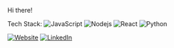 Hi there! 


Tech Stack:
![JavaScript](https://img.shields.io/badge/-JavaScript-%23F7DF1C?style=flat-square&logo=javascript&logoColor=000000&color=d1b01f)
![Nodejs](https://img.shields.io/badge/-Nodejs-black?style=flat-square&logo=Node.js&logoColor=00d632)
![React](https://img.shields.io/badge/-React-%23282C34?style=flat-square&logo=react)
![Python](http://img.shields.io/badge/-Python-3776AB?style=flat-square&logo=python&logoColor=ffff4a)

<a href="https://www.philjmoore.com/"><img alt="Website" src="https://img.shields.io/badge/Website-www.philjmoore.com-blue?style=flat-square&logo=google-chrome"></a>
<a href="[https://www.linkedin.com/in/AVS1508/](https://www.linkedin.com/in/philippe-moore/)"><img alt="LinkedIn" src="https://img.shields.io/badge/LinkedIn-Philippe%20Moore-blue?style=flat-square&logo=linkedin"></a>

<!--
**mesembria/mesembria** is a ✨ _special_ ✨ repository because its `README.md` (this file) appears on your GitHub profile.


![Phil's github stats](https://github-readme-stats.vercel.app/api?username=mesembria&show_icons=true&theme=dark)

Here are some ideas to get you started:

-  ...
- 🌱 I’m currently learning ...
- 👯 I’m looking to collaborate on ...
- 🤔 I’m looking for help with ...
- 💬 Ask me about ...
- 📫 How to reach me: ...
- 😄 Pronouns: ...
- ⚡ Fun fact: ...
-->
